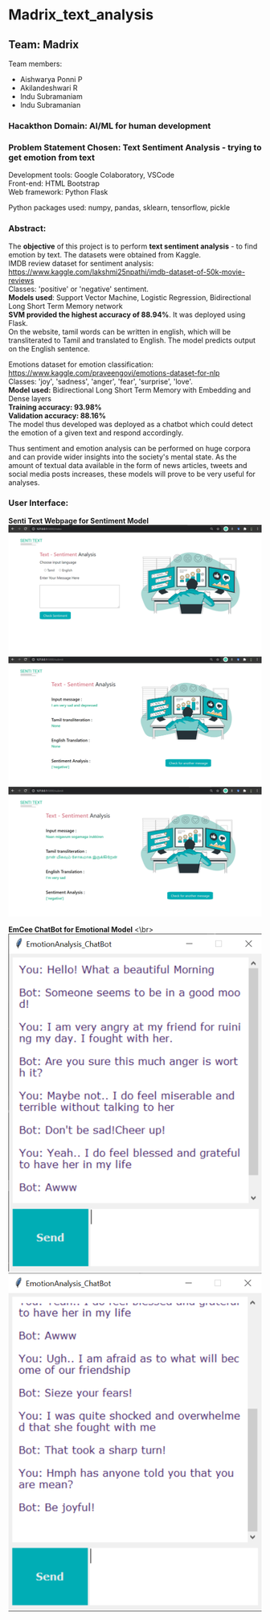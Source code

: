 # Madrix_text_analysis
## Team: Madrix  

Team members:
- Aishwarya Ponni P
- Akilandeshwari R
- Indu Subramaniam
- Indu Subramanian

### Hacakthon Domain: AI/ML for human development  

### Problem Statement Chosen: Text Sentiment Analysis - trying to get emotion from text

Development tools: Google Colaboratory, VSCode  
Front-end: HTML Bootstrap  
Web framework: Python Flask  

Python packages used: numpy, pandas, sklearn, tensorflow, pickle  

### Abstract: 
The **objective** of this project is to perform **text sentiment analysis** - to find emotion by text. The datasets were obtained from Kaggle.  
IMDB review dataset for sentiment analysis: https://www.kaggle.com/lakshmi25npathi/imdb-dataset-of-50k-movie-reviews  
Classes: 'positive' or 'negative' sentiment.  
**Models used**: Support Vector Machine, Logistic Regression, Bidirectional Long Short Term Memory network  
**SVM provided the highest accuracy of 88.94%**. It was deployed using Flask.    
On the website, tamil words can be written in english, which will be transliterated to Tamil and translated to English. The model predicts output on the English sentence.  

Emotions dataset for emotion classification: https://www.kaggle.com/praveengovi/emotions-dataset-for-nlp  
Classes: 'joy', 'sadness', 'anger', 'fear', 'surprise', 'love'.  
**Model used:** Bidirectional Long Short Term Memory with Embedding and Dense layers  
**Training accuracy: 93.98%**  
**Validation accuracy: 88.16%**  
The model thus developed was deployed as a chatbot which could detect the emotion of a given text and respond accordingly.  

Thus sentiment and emotion analysis can be performed on huge corpora and can provide wider insights into the society's mental state. As the amount of textual data available in the form of news articles, tweets and social media posts increases, these models will prove to be very useful for analyses. 

### User Interface: 
**Senti Text Webpage for Sentiment Model**
![SentiHome page](Images/SentiText_Homepage.png?raw=true "Optional Title")
![SentiText_English](Images/SentiText_English.png?raw=true "Optional Title")
![SentiText_Tamil](Images/SentiText_Tamil.png?raw=true "Optional Title")

**EmCee ChatBot for Emotional Model** <\br>
![EmCee Chat1](Images/ChatBot2.png?raw=true "Optional Title")
![EmCee_Chat2](Images/ChatBot3.png?raw=true "Optional Title")
